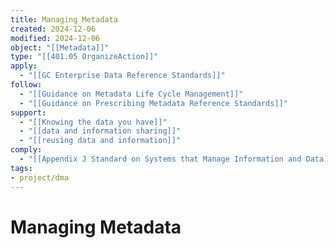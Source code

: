 ```yaml
---
title: Managing Metadata
created: 2024-12-06
modified: 2024-12-06
object: "[[Metadata]]"
type: "[[401.05 OrganizeAction]]"
apply:
  - "[[GC Enterprise Data Reference Standards]]"
follow:
  - "[[Guidance on Metadata Life Cycle Management]]"
  - "[[Guidance on Prescribing Metadata Reference Standards]]"
support:
  - "[[Knowing the data you have]]"
  - "[[data and information sharing]]"
  - "[[reusing data and information]]"
comply:
  - "[[Appendix J Standard on Systems that Manage Information and Data]]"
tags: 
- project/dma
---
```

# Managing Metadata
